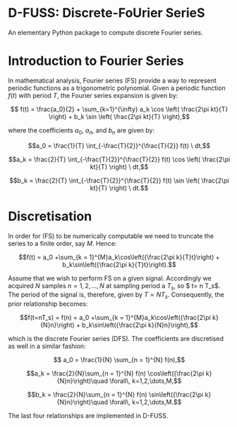 # D-FUSS: Discrete-FoUrier SerieS

An elementary Python package to compute discrete Fourier series.

# Introduction to Fourier Series

In mathematical analysis, Fourier series (FS) provide a way to represent periodic functions as a trigonometric polynomial. Given a periodic function $f(t)$ with period $T$, the Fourier series expansion is given by:

$$ f(t) = \frac{a_0}{2} + \sum_{k=1}^{\infty} a_k \cos \left( \frac{2\pi kt}{T} \right) + b_k \sin \left( \frac{2\pi kt}{T} \right),$$

where the coefficients $a_0$, $a_n$, and $b_n$ are given by:

$$a_0 = \frac{1}{T} \int_{-\frac{T}{2}}^{\frac{T}{2}} f(t) \ dt,$$

$$a_k = \frac{2}{T} \int_{-\frac{T}{2}}^{\frac{T}{2}} f(t) \cos \left( \frac{2\pi kt}{T} \right) \ dt,$$

$$b_k = \frac{2}{T} \int_{-\frac{T}{2}}^{\frac{T}{2}} f(t) \sin \left( \frac{2\pi kt}{T} \right) \ dt.$$

# Discretisation

In order for (FS) to be numerically computable we need to truncate the series to a finite order, say $M$. Hence:

$$f(t) = a_0 +\sum_{k = 1}^{M}a_k\cos\left({\frac{2\pi k}{T}t}\right) + b_k\sin\left({\frac{2\pi k}{T}t}\right).$$

Assume that we wish to perform FS on a given signal. Accordingly we acquired $N$ samples $n=1,2,\dots,N$ at sampling period a $T_s$, so $ t= n T_s$. The period of the signal is, therefore, given by $T = N T_s$. Consequently, the prior relationship becomes:

$$f(t=nT_s) = f(n) = a_0 +\sum_{k = 1}^{M}a_k\cos\left({\frac{2\pi k}{N}n}\right) + b_k\sin\left({\frac{2\pi k}{N}n}\right),$$

which is the discrete Fourier series (DFS). The coefficients are discretised as well in a similar fashion:

$$ a_0 = \frac{1}{N} \sum_{n = 1}^{N} f(n),$$

$$a_k = \frac{2}{N}\sum_{n = 1}^{N} f(n) \cos\left({\frac{2\pi k}{N}n}\right)\quad \forall\, k=1,2,\dots,M,$$

$$b_k = \frac{2}{N}\sum_{n = 1}^{N} f(n) \sin\left({\frac{2\pi k}{N}n}\right)\quad \forall\, k=1,2,\dots,M.$$

The last four relationships are implemented in D-FUSS.
